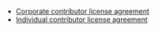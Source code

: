 + [Corporate contributor license agreement](corporate_contributor_license_agreement.md)
+ [Individual contributor license agreement](individual_contributor_license_agreement.md)
